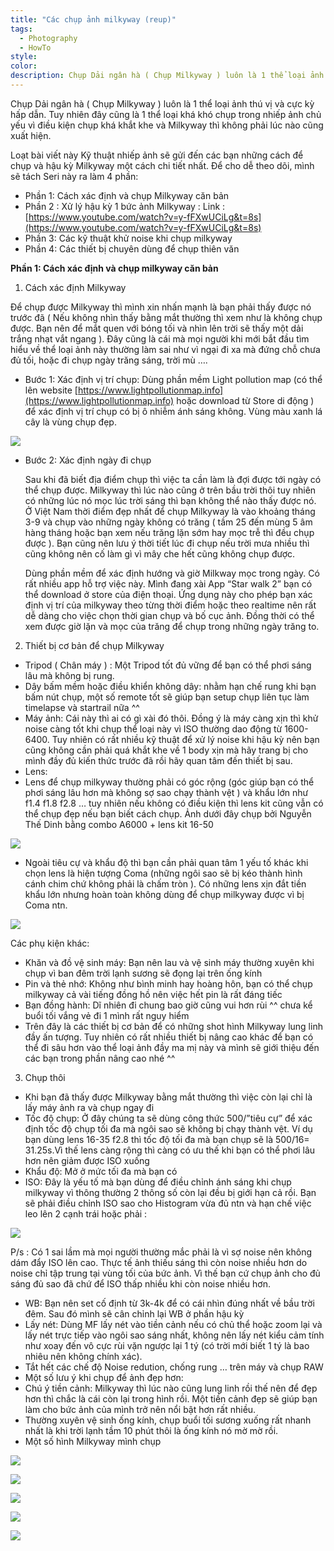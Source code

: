 ```yaml
---
title: "Các chụp ảnh milkyway (reup)"
tags:
  - Photography
  - HowTo
style: 
color: 
description: Chụp Dải ngân hà ( Chụp Milkyway ) luôn là 1 thể loại ảnh thú vị và cực kỳ hấp dẫn. Tuy nhiên đây cũng là 1 thể loại khá khó chụp trong nhiếp ảnh chủ yếu vì điều kiện chụp khá khắt khe và Milkyway thì không phải lúc nào cũng xuất hiện.
---
```


Chụp Dải ngân hà ( Chụp Milkyway ) luôn là 1 thể loại ảnh thú vị và cực kỳ hấp dẫn. Tuy nhiên đây cũng là 1 thể loại khá khó chụp trong nhiếp ảnh chủ yếu vì điều kiện chụp khá khắt khe và Milkyway thì không phải lúc nào cũng xuất hiện.

Loạt bài viết này Kỹ thuật nhiếp ảnh sẽ gửi đến các bạn những cách để chụp và hậu kỳ Milkyway một cách chi tiết nhất. Để cho dễ theo dõi, mình sẽ tách Seri này ra làm 4 phần:

- Phần 1: Cách xác định và chụp Milkyway căn bản
- Phần 2 : Xử lý hậu kỳ 1 bức ảnh Milkyway : Link : [https://www.youtube.com/watch?v=y-fFXwUCiLg&t=8s](https://www.youtube.com/watch?v=y-fFXwUCiLg&t=8s)
- Phần 3: Các kỹ thuật khử noise khi chụp milkyway
- Phần 4: Các thiết bị chuyên dùng để chụp thiên văn

**Phần 1: Cách xác định và chụp milkyway căn bản**

1. Cách xác định Milkyway

Để chụp được Milkyway thì mình xin nhấn mạnh là bạn phải thấy được nó trước đã ( Nếu không nhìn thấy bằng mắt thường thì xem như là không chụp được. Bạn nên để mắt quen với bóng tối và nhìn lên trời sẽ thấy một dải trắng nhạt vắt ngang ). Đây cũng là cái mà mọi người khi mới bắt đầu tìm hiểu về thể loại ảnh này thường làm sai như vì ngại đi xa mà đứng chỗ chưa đủ tối, hoặc đi chụp ngày trăng sáng, trời mù ….

- Bước 1: Xác định vị trí chụp: Dùng phần mềm Light pollution map (có thể lên website [https://www.lightpollutionmap.info](https://www.lightpollutionmap.info) hoặc download từ Store di động ) để xác định vị trí chụp có bị ô nhiễm ánh sáng không. Vùng màu xanh lá cây là vùng chụp đẹp.

![](https://scontent-sin6-4.xx.fbcdn.net/v/t1.6435-9/64641978_2245184622255067_6442204009150283776_n.jpg?_nc_cat=101&ccb=1-7&_nc_sid=ed8881&_nc_ohc=a35sMW6V1bUQ7kNvgHZHpEc&_nc_ht=scontent-sin6-4.xx&oh=00_AYBd-LnGnnRRsHBVkze1CPjJwQfHaCu3AiVgAyopE2Zurw&oe=66C4A523)

- Bước 2: Xác định ngày đi chụp
  
  Sau khi đã biết địa điểm chụp thì việc ta cần làm là đợi được tới ngày có thể chụp được. Milkyway thì lúc nào cũng ở trên bầu trời thôi tuy nhiên có những lúc nó mọc lúc trời sáng thì bạn không thể nào thấy được nó. Ở Việt Nam thời điểm đẹp nhất để chụp Milkyway là vào khoảng tháng 3-9 và chụp vào những ngày không có trăng ( tầm 25 đến mùng 5 âm hàng tháng hoặc bạn xem nếu trăng lặn sớm hay mọc trễ thì đều chụp được ). Bạn cũng nên lưu ý thời tiết lúc đi chụp nếu trời mưa nhiều thì cũng không nên cố làm gì vì mây che hết cũng không chụp được.
  
  Dùng phần mềm để xác định hướng và giờ Milkway mọc trong ngày. Có rất nhiều app hỗ trợ việc này. Mình đang xài App “Star walk 2” bạn có thể download ở store của điện thoại. Ứng dụng này cho phép bạn xác định vị trí của milkyway theo từng thời điểm hoặc theo realtime nên rất dễ dàng cho việc chọn thời gian chụp và bố cục ảnh. Đồng thời có thể xem được giờ lặn và mọc của trăng để chụp trong những ngày trăng to.

2. Thiết bị cơ bản để chụp Milkyway

- Tripod ( Chân máy ) : Một Tripod tốt đủ vững để bạn có thể phơi sáng lâu mà không bị rung.
- Dây bấm mềm hoặc điều khiển không dây: nhằm hạn chế rung khi bạn bấm nút chụp, một số remote tốt sẽ giúp bạn setup chụp liên tục làm timelapse và startrail nữa ^^
- Máy ảnh: Cái này thì ai có gì xài đó thôi. Đồng ý là máy càng xịn thì khử noise càng tốt khi chụp thể loại này vì ISO thường dao động từ 1600-6400. Tuy nhiên có rất nhiều kỹ thuật để xử lý noise khi hậu kỳ nên bạn cũng không cần phải quá khắt khe về 1 body xịn mà hãy trang bị cho mình đầy đủ kiến thức trước đã rồi hãy quan tâm đến thiết bị sau.
- Lens:
- Lens để chụp milkyway thường phải có góc rộng (góc giúp bạn có thể phơi sáng lâu hơn mà không sợ sao chạy thành vệt ) và khẩu lớn như f1.4 f1.8 f2.8 … tuy nhiên nếu không có điều kiện thì lens kit cũng vẫn có thể chụp đẹp nếu bạn biết cách chụp. Ảnh dưới đây chụp bởi Nguyễn Thế Dinh bằng combo A6000 + lens kit 16-50

  

![](https://scontent-sin6-1.xx.fbcdn.net/v/t1.6435-9/64622890_2245186032254926_1567230929200480256_n.jpg?_nc_cat=111&ccb=1-7&_nc_sid=ed8881&_nc_ohc=66jbHpPvipwQ7kNvgGfX4PZ&_nc_ht=scontent-sin6-1.xx&oh=00_AYDMrBefxfyp84eBULkqwZ-KelnYYbgSpQkaH9CXY_1Jdw&oe=66C4AA7F)

  

- Ngoài tiêu cự và khẩu độ thì bạn cần phải quan tâm 1 yếu tố khác khi chọn lens là hiện tượng Coma (những ngôi sao sẽ bị kéo thành hình cánh chim chứ không phải là chấm tròn ). Có những lens xịn đắt tiền khẩu lớn nhưng hoàn toàn không dùng để chụp milkyway được vì bị Coma ntn.

  

![](https://scontent-sin6-4.xx.fbcdn.net/v/t1.6435-9/62981252_2245186722254857_8858710699036114944_n.jpg?_nc_cat=101&ccb=1-7&_nc_sid=ed8881&_nc_ohc=6JG-dG8HW4QQ7kNvgEvgaHc&_nc_ht=scontent-sin6-4.xx&oh=00_AYBrhiXrhMH1CzkGxxRr7m_QqRQI30dtK28-CwnkkGioow&oe=66C4A216)

Các phụ kiện khác:

- Khăn và đồ vệ sinh máy: Bạn nên lau và vệ sinh máy thường xuyên khi chụp vì ban đêm trời lạnh sương sẽ đọng lại trên ống kính
- Pin và thẻ nhớ: Không như bình minh hay hoàng hôn, bạn có thể chụp milkyway cả vài tiếng đồng hồ nên việc hết pin là rất đáng tiếc
- Bạn đồng hành: Dĩ nhiên đi chung bao giờ cũng vui hơn rùi ^^ chưa kể buổi tối vắng vẻ đi 1 mình rất nguy hiểm
- Trên đây là các thiết bị cơ bản để có những shot hình Milkyway lung linh đầy ấn tượng. Tuy nhiên có rất nhiều thiết bị nâng cao khác để bạn có thể đi sâu hơn vào thể loại ảnh đầy ma mị này và mình sẽ giới thiệu đến các bạn trong phần nâng cao nhé ^^

3. Chụp thôi

- Khi bạn đã thấy được Milkyway bằng mắt thường thì việc còn lại chỉ là lấy máy ảnh ra và chụp ngay đi
- Tốc độ chụp: Ở đây chúng ta sẽ dùng công thức 500/”tiêu cự” để xác định tốc độ chụp tối đa mà ngôi sao sẽ không bị chạy thành vệt. Ví dụ bạn dùng lens 16-35 f2.8 thì tốc độ tối đa mà bạn chụp sẽ là 500/16= 31.25s.Vì thế lens càng rộng thì càng có ưu thế khi bạn có thể phơi lâu hơn nên giảm được ISO xuống
- Khẩu độ: Mở ở mức tối đa mà bạn có
- ISO: Đây là yếu tố mà bạn dùng để điều chỉnh ánh sáng khi chụp milkyway vì thông thường 2 thông số còn lại đều bị giới hạn cả rồi. Bạn sẽ phải điều chỉnh ISO sao cho Histogram vừa đủ ntn và hạn chế việc leo lên 2 cạnh trái hoặc phải :

![](https://scontent-sin6-3.xx.fbcdn.net/v/t1.6435-9/62544592_2245187872254742_5596841272909234176_n.jpg?_nc_cat=110&ccb=1-7&_nc_sid=ed8881&_nc_ohc=Ro0E0ob9WvwQ7kNvgEf-iXh&_nc_ht=scontent-sin6-3.xx&oh=00_AYC_xsoOB2S0UR7ZIQxo5dVNVfnk44jAP3u_zqerDzQfXA&oe=66C4AE9E)

P/s : Có 1 sai lầm mà mọi người thường mắc phải là vì sợ noise nên không dám đẩy ISO lên cao. Thực tế ảnh thiếu sáng thì còn noise nhiều hơn do noise chỉ tập trung tại vùng tối của bức ảnh. Vì thế bạn cứ chụp ảnh cho đủ sáng đủ sao đã chứ để ISO thấp nhiều khi còn noise nhiều hơn.

- WB: Bạn nên set cố định từ 3k-4k để có cái nhìn đúng nhất về bầu trời đêm. Sau đó mình sẽ cân chỉnh lại WB ở phần hậu kỳ
- Lấy nét: Dùng MF lấy nét vào tiền cảnh nếu có chủ thể hoặc zoom lại và lấy nét trực tiếp vào ngôi sao sáng nhất, không nên lấy nét kiểu cảm tính như xoay đến vô cực rùi vặn ngược lại 1 tý (có trời mới biết 1 tý là bao nhiêu nên không chính xác).
- Tắt hết các chế độ Noise redution, chống rung … trên máy và chụp RAW
- Một số lưu ý khi chụp để ảnh đẹp hơn:
- Chú ý tiền cảnh: Milkyway thì lúc nào cũng lung linh rồi thế nên để đẹp hơn thì chắc là cái còn lại trong hình rồi. Một tiền cảnh đẹp sẽ giúp bạn làm cho bức ảnh của mình trở nên nổi bật hơn rất nhiều.
- Thường xuyên vệ sinh ống kính, chụp buổi tối sương xuống rất nhanh nhất là khi trời lạnh tầm 10 phút thôi là ống kính nó mờ mờ rồi.
- Một số hình Milkyway mình chụp

  

![](https://scontent-sin6-1.xx.fbcdn.net/v/t1.6435-9/64252122_2245190318921164_6255835950723629056_n.jpg?stp=dst-jpg_p720x720&_nc_cat=111&ccb=1-7&_nc_sid=ed8881&_nc_ohc=6MmLlJG4FykQ7kNvgFZhVm8&_nc_ht=scontent-sin6-1.xx&oh=00_AYCKHcbQj-UxWv5e9907ljoaDC0zZ15jS30549bvY4RWMA&oe=66C4992B)

  

![](https://scontent-sin6-1.xx.fbcdn.net/v/t1.6435-9/64738155_2245190435587819_3651164132259921920_n.jpg?stp=dst-jpg_p720x720&_nc_cat=105&ccb=1-7&_nc_sid=ed8881&_nc_ohc=PwpeZBWutCkQ7kNvgGjnsEA&_nc_ht=scontent-sin6-1.xx&oh=00_AYBFXeKulvBNFN74ndY5oQ-PcXRq8mro0XKrDvYf1U_3Yw&oe=66C4912B)

  

![](https://scontent-sin6-1.xx.fbcdn.net/v/t1.6435-9/63157379_2245190528921143_1144253590588620800_n.jpg?stp=dst-jpg_p720x720&_nc_cat=107&ccb=1-7&_nc_sid=ed8881&_nc_ohc=gbwD0TyaoJUQ7kNvgFyMYep&_nc_ht=scontent-sin6-1.xx&oh=00_AYBPdmnNhnZlFnWTHsisjp38UF59wnTb8UrdvsPi3x9p9w&oe=66C4B2A8)

  

![](https://scontent-sin6-4.xx.fbcdn.net/v/t1.6435-9/62632799_2245190672254462_3711823235281584128_n.jpg?stp=dst-jpg_p720x720&_nc_cat=103&ccb=1-7&_nc_sid=ed8881&_nc_ohc=-hNX8qDXpzoQ7kNvgEHX-RK&_nc_ht=scontent-sin6-4.xx&oh=00_AYDMJXit0gapqw1C1WL_pwuWml3zGef3_D9JOu3MI1xvTg&oe=66C48A24)

  

![](https://scontent-sin6-4.xx.fbcdn.net/v/t1.6435-9/62742630_2245190798921116_2622637005237911552_n.jpg?stp=dst-jpg_p720x720&_nc_cat=101&ccb=1-7&_nc_sid=ed8881&_nc_ohc=AsVkwS76VM8Q7kNvgEoTeeD&_nc_ht=scontent-sin6-4.xx&oh=00_AYBhBZxUVTgU056lAjP5TZoAR8j0XzmUIJMEeW5cr07G_g&oe=66C4AA74)
